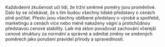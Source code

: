 Každodenní zkušenost učí lidi,<break time="0.3s"/> že tržní směnné poměry jsou proměnlivé.<break time="0.5s"/> Dalo by se očekávat,<break time="0.3s"/> že s tím budou všechny lidské představy o cenách plně počítat.<break time="0.5s"/> Přesto jsou všechny oblíbené představy o výrobě a spotřebě,<break time="0.3s"/> marketingu a cenách<break time="0.3s"/> více nebo méně nakaženy vágní a protichůdnou představou cenové stability.<break time="0.5s"/> <emphasis level="moderate">Laik má sklon považovat zachování včerejší cenové struktury za normální a správné</emphasis><break time="0.4s"/> a odmítat změny ve směnných poměrech<break time="0.3s"/> jako porušení pravidel přírody a spravedlnosti. 